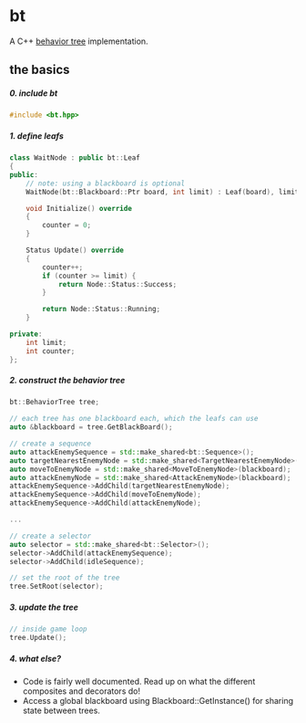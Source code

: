 bt
======

A C++ [behavior tree](http://gamasutra.com/blogs/ChrisSimpson/20140717/221339/Behavior_trees_for_AI_How_they_work.php) implementation.

the basics
----------

##### 0. include bt

```c++
#include <bt.hpp>
```

##### 1. define leafs

```c++
class WaitNode : public bt::Leaf
{
public:
    // note: using a blackboard is optional
    WaitNode(bt::Blackboard::Ptr board, int limit) : Leaf(board), limit(limit) {}

    void Initialize() override
    {
        counter = 0;
    }

    Status Update() override
    {
        counter++;
        if (counter >= limit) {
            return Node::Status::Success;
        }

        return Node::Status::Running;
    }

private:
    int limit;
    int counter;
};
```

##### 2. construct the behavior tree

```c++
bt::BehaviorTree tree;

// each tree has one blackboard each, which the leafs can use
auto &blackboard = tree.GetBlackBoard();

// create a sequence
auto attackEnemySequence = std::make_shared<bt::Sequence>();
auto targetNearestEnemyNode = std::make_shared<TargetNearestEnemyNode>(blackboard);
auto moveToEnemyNode = std::make_shared<MoveToEnemyNode>(blackboard);
auto attackEnemyNode = std::make_shared<AttackEnemyNode>(blackboard);
attackEnemySequence->AddChild(targetNearestEnemyNode);
attackEnemySequence->AddChild(moveToEnemyNode);
attackEnemySequence->AddChild(attackEnemyNode);

...

// create a selector
auto selector = std::make_shared<bt::Selector>();
selector->AddChild(attackEnemySequence);
selector->AddChild(idleSequence);

// set the root of the tree
tree.SetRoot(selector);
```

##### 3. update the tree

```c++
// inside game loop
tree.Update();
```

##### 4. what else?

* Code is fairly well documented. Read up on what the different composites and decorators do!
* Access a global blackboard using Blackboard::GetInstance() for sharing state between trees.
